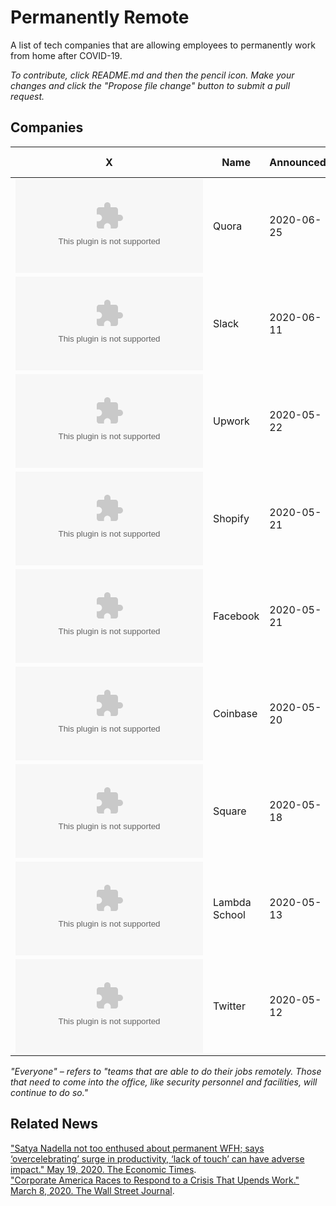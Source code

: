 # Permanently Remote
A list of tech companies that are allowing employees to permanently work from home after COVID-19.

*To contribute, click README.md and then the pencil icon. Make your changes and click the "Propose file change" button to submit a pull request.*

## Companies

X       | Name    | Announced | Eligibility | # of Employees | Links
--------|---------|-----------|-------------|----------------|--------
![logo](http://logo.clearbit.com/quora.com?size=20) | Quora | 2020-06-25 | Everyone | 501 - 1000 | [Announcement](https://twitter.com/adamdangelo/status/1276210618786168833), [Jobs](https://quora.com/careers)
![logo](http://logo.clearbit.com/slack.com?size=20) | Slack | 2020-06-11 | Everyone | 1001 - 5000 | [Announcement](https://slackhq.com/june-update-on-slack-office-closures-from-slack-svp-of-people-robby-kwok), [Jobs](https://slack.com/careers)
![logo](http://logo.clearbit.com/upwork.com?size=20) | Upwork | 2020-05-22 | Everyone | 251 - 500 | [Announcement](https://twitter.com/hydnbrwn/status/1263840533144727552), [Jobs](https://careers.upwork.com/homepage)
![logo](http://logo.clearbit.com/shopify.com?size=20) | Shopify | 2020-05-21 | Everyone | 1001 - 5000 | [Announcement](https://twitter.com/tobi/status/1263483496087064579), [Jobs](https://www.shopify.com/careers)
![logo](http://logo.clearbit.com/facebook.com?size=20) | Facebook | 2020-05-21 | Experienced Hires | 40,000+ | [Announcement](https://www.theverge.com/2020/5/21/21265780/facebook-remote-work-mark-zuckerberg-interview-wfh), [Jobs](https://www.facebook.com/careers/)
![logo](http://logo.clearbit.com/coinbase.com?size=20) | Coinbase | 2020-05-20 | Everyone | 1001 - 5000 | [Announcement](https://blog.coinbase.com/post-covid-19-coinbase-will-be-a-remote-first-company-cdac6e621df7), [Jobs](https://www.coinbase.com/careers)
![logo](http://logo.clearbit.com/square.com?size=20) | Square  | 2020-05-18 | Everyone | 1001 - 5000 | [Announcement](https://www.theverge.com/2020/5/18/21261798/square-employees-work-from-home-remote-premanent-policy-ceo), [Jobs](https://careers.squareup.com/us/en)
![logo](http://logo.clearbit.com/lambdaschool.com?size=20) | Lambda School | 2020-05-13 | Everyone | 101 - 250 | [Announcement](https://twitter.com/Austen/status/1260659150817640448), [Jobs](https://lambdaschool.com/careers#jobs)
![logo](http://logo.clearbit.com/twitter.com?size=20) | Twitter | 2020-05-12 | Everyone | 1001 - 5000 | [Announcement](https://www.theverge.com/2020/5/12/21256060/twitter-employees-work-from-home-covid-19-pandemic), [Jobs](https://careers.twitter.com/en.html)

*"Everyone" – refers to "teams that are able to do their jobs remotely. Those that need to come into the office, like security personnel and facilities, will continue to do so."*

## Related News
["Satya Nadella not too enthused about permanent WFH; says ‘overcelebrating’ surge in productivity, ‘lack of touch’ can have adverse impact." May 19, 2020. The Economic Times](https://economictimes.indiatimes.com/magazines/panache/satya-nadella-not-too-enthused-about-permanent-wfh-says-overcelebrating-surge-in-productivity-lack-of-touch-can-have-adverse-impact/articleshow/75819905.cms).  
["Corporate America Races to Respond to a Crisis That Upends Work." March 8, 2020. The Wall Street Journal](https://www.wsj.com/articles/corporate-america-races-respond-crisis-that-upends-work-11583604174?reflink=share_mobilewebshare).  

